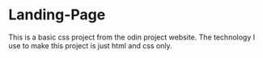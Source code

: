 # Landing-Page

This is a basic css project from the odin project website.
The technology I use to make this project is just html and css only.
